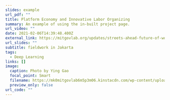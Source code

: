 ```yaml
---
slides: example
url_pdf: ""
title: Platform Economy and Innovative Labor Organizing
summary: An example of using the in-built project page.
url_video: ""
date: 2021-02-06T14:39:48.400Z
external_link: https://mitgovlab.org/updates/streets-ahead-future-of-work-for-jakartas-informal-transportation/
url_slides: ""
subtitle: fieldwork in Jakarta
tags:
  - Deep Learning
links: []
image:
  caption: Photo by Ying Gao
  focal_point: Smart
  filename: https://mk0mitgovlab6m5p3m06.kinstacdn.com/wp-content/uploads/2019/10/helmet2-768x576.jpg
  preview_only: false
url_code: ""
---
```

